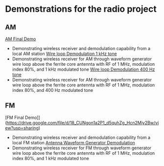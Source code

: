 # Demonstrations for the radio project
## AM
[AM Final Demo](https://drive.google.com/file/d/14gO0EzR5h764kd9Q6xKYLrMYkEiZBEAV/view?usp=sharing)
- Demonstrating wireless receiver and demodulation capability from a local AM station
[Wire loop Demodulation 1 kHz tone](https://drive.google.com/file/d/131y0p2x5TbgNGNPdBdpvmsRKZqH7FKou/view?usp=share_link)
- Demonstrating wireless receiver for AM through waveform generator wire loop above the ferrite core antennta with RF of 1 MHz, modulation index 80%, and 1 kHz modulated tone
[Wire loop Demodulation 400 Hz tone](https://drive.google.com/file/d/144nt7bBmr9Wgt95d3Cxy0TucHDh_D78P/view?usp=share_link)
- Demonstrating wireless receiver for AM through waveform generator wire loop above the ferrite core antennta with RF of 1 MHz, modulation index 80%, and 400 Hz modulated tone
## FM
[FM Final Demo]](https://drive.google.com/file/d/18_CUNgon1a2P1_d5quhZg_Hcn2Miy2Bw/view?usp=sharing)
- Demonstrating wireless receiver and demodulation capability from a local FM station
[Antenna Waveform Generator Demodulation](https://drive.google.com/file/d/13ahm0Qc-FrBG-u_YiNsE8lylzkAHpeb-/view?usp=sharing)
- Demonstrating wireless receiver for FM through waveform generator wire loop above the ferrite core antennta with RF of 1 MHz, modulation index 80%, and 1 kHz modulated tone

